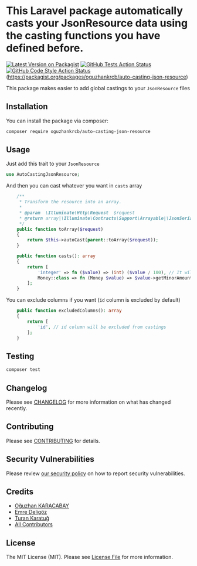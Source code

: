 # This Laravel package automatically casts your JsonResource data using the casting functions you have defined before.

[![Latest Version on Packagist](https://img.shields.io/packagist/v/oguzhankrcb/auto-casting-json-resource.svg?style=flat-square)](https://packagist.org/packages/oguzhankrcb/auto-casting-json-resource)
[![GitHub Tests Action Status](https://img.shields.io/github/workflow/status/oguzhankrcb/auto-casting-json-resource/run-tests?label=tests)](https://github.com/oguzhankrcb/auto-casting-json-resource/actions?query=workflow%3Arun-tests+branch%3Amain)
[![GitHub Code Style Action Status](https://img.shields.io/github/workflow/status/oguzhankrcb/auto-casting-json-resource/Check%20&%20fix%20styling?label=code%20style)](https://github.com/oguzhankrcb/auto-casting-json-resource/actions?query=workflow%3A"Check+%26+fix+styling"+branch%3Amain)
(https://packagist.org/packages/oguzhankrcb/auto-casting-json-resource)

This package makes easier to add global castings to your `JsonResource` files

## Installation

You can install the package via composer:

```bash
composer require oguzhankrcb/auto-casting-json-resource
```

## Usage

Just add this trait to your `JsonResource`
```php
use AutoCastingJsonResource;
```

And then you can cast whatever you want in `casts` array

```php
    /**
     * Transform the resource into an array.
     *
     * @param  \Illuminate\Http\Request  $request
     * @return array|\Illuminate\Contracts\Support\Arrayable|\JsonSerializable
     */
    public function toArray($request)
    {
        return $this->autoCast(parent::toArray($request));
    }

    public function casts(): array
    {
        return [
            'integer' => fn ($value) => (int) ($value / 100), // It will divide all integer objects with 100
            Money::class => fn (Money $value) => $value->getMinorAmount()->toInt() / 2, // It will cast all Brick\Money\Money objects to integer and divide them with 2
        ];
    }
```

You can exclude columns if you want (`id` column is excluded by default)

```php
    public function excludedColumns(): array
    {
        return [
            'id', // id column will be excluded from castings
        ];
    }
```

## Testing

```bash
composer test
```

## Changelog

Please see [CHANGELOG](CHANGELOG.md) for more information on what has changed recently.

## Contributing

Please see [CONTRIBUTING](https://github.com/spatie/.github/blob/main/CONTRIBUTING.md) for details.

## Security Vulnerabilities

Please review [our security policy](../../security/policy) on how to report security vulnerabilities.

## Credits

- [Oğuzhan KARACABAY](https://github.com/oguzhankrcb)
- [Emre Deligöz](https://github.com/deligoez)
- [Turan Karatuğ](https://github.com/tkaratug)
- [All Contributors](../../contributors)

## License

The MIT License (MIT). Please see [License File](LICENSE.md) for more information.
